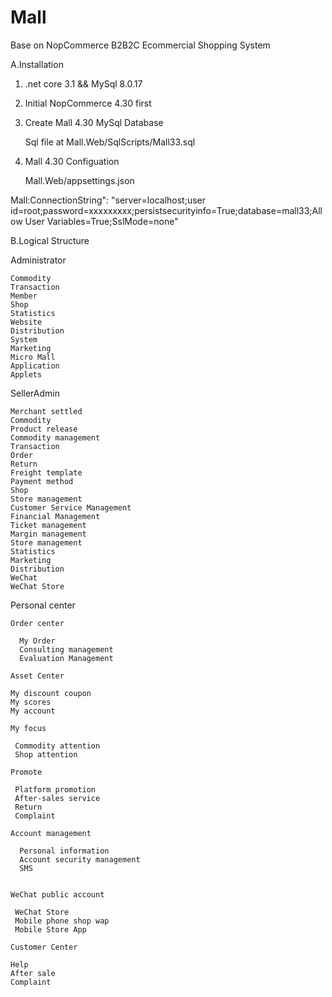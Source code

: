 # Mall
Base on NopCommerce  B2B2C Ecommercial Shopping System


A.Installation

1. .net core 3.1  &&  MySql 8.0.17


2. Initial  NopCommerce 4.30 first

3. Create Mall 4.30  MySql Database

    Sql file at  Mall.Web/SqlScripts/Mall33.sql
    
4.  Mall 4.30  Configuation

    Mall.Web/appsettings.json

   Mall:ConnectionString": "server=localhost;user id=root;password=xxxxxxxxx;persistsecurityinfo=True;database=mall33;Allow User Variables=True;SslMode=none"
   
      

B.Logical Structure


Administrator

    Commodity
    Transaction
    Member
    Shop
    Statistics
    Website
    Distribution
    System
    Marketing
    Micro Mall
    Application
    Applets

 SellerAdmin
 
    Merchant settled
    Commodity
    Product release
    Commodity management
    Transaction
    Order
    Return
    Freight template
    Payment method
    Shop
    Store management
    Customer Service Management
    Financial Management
    Ticket management
    Margin management
    Store management
    Statistics
    Marketing   
    Distribution
    WeChat
    WeChat Store
      

Personal center

 
    Order center
      
      My Order
      Consulting management
      Evaluation Management

    Asset Center
  
    My discount coupon
    My scores
    My account

    My focus
     
     Commodity attention
     Shop attention

    Promote
     
     Platform promotion
     After-sales service
     Return
     Complaint

    Account management
      
      Personal information
      Account security management
      SMS 
         

    WeChat public account
     
     WeChat Store
     Mobile phone shop wap
     Mobile Store App

    Customer Center

    Help
    After sale
    Complaint
